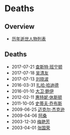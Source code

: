 # Deaths

## Overview

- [历年逝世人物列表](https://zh.wikipedia.org/wiki/%E6%AD%B7%E5%B9%B4%E9%80%9D%E4%B8%96%E4%BA%BA%E7%89%A9%E5%88%97%E8%A1%A8)

## Deaths

- 2017-07-21 [查斯特·班宁顿](https://zh.wikipedia.org/wiki/%E6%9F%A5%E6%96%AF%E7%89%B9%C2%B7%E7%8F%AD%E5%AF%A7%E9%A0%93)
- 2017-07-18 [吴清友](https://zh.wikipedia.org/wiki/%E5%90%B3%E6%B8%85%E5%8F%8B)
- 2017-07-13 [刘晓波](https://zh.wikipedia.org/wiki/%E5%88%98%E6%99%93%E6%B3%A2)
- 2016-03-31 [扎哈·哈迪德](https://zh.wikipedia.org/wiki/%E8%96%A9%E5%93%88%C2%B7%E5%93%88%E5%B8%9D)
- 2016-01-10 [大卫·鲍伊](https://zh.wikipedia.org/wiki/%E5%A4%A7%E5%8D%AB%C2%B7%E9%B2%8D%E4%BC%8A)
- 2012-02-11 [惠特妮·休斯顿](https://zh.wikipedia.org/wiki/%E6%83%A0%E7%89%B9%E5%A6%AE%C2%B7%E4%BC%91%E6%96%AF%E9%A1%BF)
- 2011-10-05 [史蒂夫·乔布斯](https://zh.wikipedia.org/wiki/%E5%8F%B2%E8%92%82%E5%A4%AB%C2%B7%E4%B9%94%E5%B8%83%E6%96%AF)
- 2009-06-25 [迈克尔·杰克逊](https://zh.wikipedia.org/wiki/%E8%BF%88%E5%85%8B%E5%B0%94%C2%B7%E6%9D%B0%E5%85%8B%E9%80%8A)
- 2009-04-06 [阿桑](https://zh.wikipedia.org/wiki/%E9%98%BF%E6%A1%91)
- 2003-12-30 [梅艳芳](https://zh.wikipedia.org/wiki/%E6%A2%85%E8%89%B7%E8%8A%B3)
- 2003-04-01 [张国荣](https://zh.wikipedia.org/wiki/%E5%BC%B5%E5%9C%8B%E6%A6%AE)
